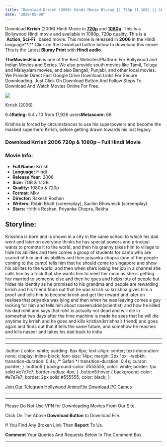 ```yaml
---
title: "Download Krrish (2006) Hindi Movie Bluray || 720p [1.1GB] || 1080p [7GB]"
date: "2020-05-08"
---
```


Download **Krrish** (2006) Hindi Movie in [**720p**](https://1moviesflix.com/720p-movies/) and **[1080p](https://1moviesflix.com/480p-movies/)**. This is a Bollywood Hindi movie and available in 1080p, 720p quality. This is a  **Action, Sci-Fi**   based movie. This movie is released in **2006** in the Hindi language**.** Click on the Download button below to download this movie. This is the Latest **Bluray Print** with **Hindi audio**.

**TheMoviesFlix.in** is one of the Best Websites/Platform For Bollywood and Indian Movies and Series. We also provide south movies like Tamil, Telugu and Malayalam movies, and also Bengali, Punjabi, and other local movies. We Provide Direct Fast Google Drive Download Links For Secure Downloading. Just Click On Download Button And Follow Steps To Download And Watch Movies Online For Free.

[![](https://m.media-amazon.com/images/M/MV5BNzRlNDJmOWUtMTM5Ni00ZjNlLWEwZjYtNTY1ZGEzNjE3OWMzXkEyXkFqcGdeQXVyODE5NzE3OTE@._V1_SX300.jpg)](https://www.imdb.com/title/tt0432637/ "Krrish")

Krrish (2006)

6.4**Rating:** 6.4 / 10 from 17,926 users**Metascore:** 68

Krishna is forced by circumstances to use his superpowers and become the masked superhero Krrish, before getting drawn towards his lost legacy.

### Download Krrish 2006 720p & 1080p – Full Hindi Movie

### Movie Info:

- **Full Name:** Krrish
- **Language:** Hindi
- **Release Year:** 2006
- **Size:** 7GB & 1.1GB
- **Quality:** 1080p & 720p
- **Format:** Mkv
- **Director:** Rakesh Roshan
- **Writers:** Robin Bhatt (screenplay), Sachin Bhowmick (screenplay)
- **Stars:** Hrithik Roshan, Priyanka Chopra, Rekha

## Storyline:

Krisshna is born and is shown in a city in the same school to which his dad went and later on everyone thinks he has special powers and principal wants to promote it to the world, and then his granny takes him to village to hide his abilities and then comes a group of students for camp who are scared of him and his abilites and then priyanka chopra (one of the people coming to the camp) tells him that he should come to singapore and show his abilites to the world, and then when she’s losing her job in a channel she calls him by a trick that she wants him to meet her mom as she is getting her married to someone else and then he goes and helps lots of people but hides his identity as he promised to his grandma and people are rewarding krrish and his friend finds out that he was krrish so krrishna gives him a proof and tells him to become krrish and get the reward and later on realises that priyanka was lying and then when he was leaving comes a guy looking for him and tells him about naseeruddin(scientist) and how he killed his dad rohit and says that rohit is actually not dead and will die in somewhat two days after the time machine is made he sees that he will die anytime by krrish and he goes and kills kristian(krrishna’s friend) and goes again and finds out that it tells the same future, and somehow he reaches and kills naseer and takes his dad back to india

* * *

* * *

.button { color: white; padding: 8px 6px; text-align: center; text-decoration: none; display: inline-block; font-size: 14px; margin: 2px 1px; -webkit-transition-duration: 0.4s; /\* Safari \*/ transition-duration: 0.4s; cursor: pointer; } .button5 { background-color: #555555; color: white; border: 1px solid #e7e7e7; border-radius: 4px; } .button5:hover { background-color: #e7e7e7; border: 2px solid #555555; color: black; }

[Join Our Telegram](http://gdrivepro.xyz/join.php) [Hollywood](https://moviesverse.com/) [AnimeFlix](https://animeflix.in/) [Download PC Games](https://gamesflix.net/)  

* * *

* * *

  

Please Do Not Use VPN for Downloading Movies From Our Site.

Click On The Above **Download Button** to Download File.

If You Find Any Broken Link Then **Report** To Us.

**Comment** Your Queries And Requests Below In The Comment Box.

* * *
